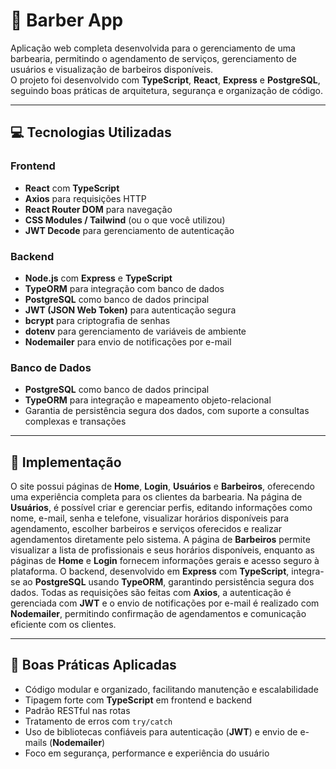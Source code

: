 # 💈 Barber App

Aplicação web completa desenvolvida para o gerenciamento de uma barbearia, permitindo o agendamento de serviços, gerenciamento de usuários e visualização de barbeiros disponíveis.  
O projeto foi desenvolvido com **TypeScript**, **React**, **Express** e **PostgreSQL**, seguindo boas práticas de arquitetura, segurança e organização de código.

---

## 💻 Tecnologias Utilizadas

### **Frontend**
- **React** com **TypeScript**
- **Axios** para requisições HTTP
- **React Router DOM** para navegação
- **CSS Modules / Tailwind** (ou o que você utilizou)
- **JWT Decode** para gerenciamento de autenticação

### **Backend**
- **Node.js** com **Express** e **TypeScript**
- **TypeORM** para integração com banco de dados
- **PostgreSQL** como banco de dados principal
- **JWT (JSON Web Token)** para autenticação segura
- **bcrypt** para criptografia de senhas
- **dotenv** para gerenciamento de variáveis de ambiente
- **Nodemailer** para envio de notificações por e-mail

### **Banco de Dados**
- **PostgreSQL** como banco de dados principal
- **TypeORM** para integração e mapeamento objeto-relacional
- Garantia de persistência segura dos dados, com suporte a consultas complexas e transações
---

## 🚀 Implementação

O site possui páginas de **Home**, **Login**, **Usuários** e **Barbeiros**, oferecendo uma experiência completa para os clientes da barbearia. Na página de **Usuários**, é possível criar e gerenciar perfis, editando informações como nome, e-mail, senha e telefone, visualizar horários disponíveis para agendamento, escolher barbeiros e serviços oferecidos e realizar agendamentos diretamente pelo sistema. A página de **Barbeiros** permite visualizar a lista de profissionais e seus horários disponíveis, enquanto as páginas de **Home** e **Login** fornecem informações gerais e acesso seguro à plataforma. O backend, desenvolvido em **Express** com **TypeScript**, integra-se ao **PostgreSQL** usando **TypeORM**, garantindo persistência segura dos dados. Todas as requisições são feitas com **Axios**, a autenticação é gerenciada com **JWT** e o envio de notificações por e-mail é realizado com **Nodemailer**, permitindo confirmação de agendamentos e comunicação eficiente com os clientes.

---

## 🧠 Boas Práticas Aplicadas

- Código modular e organizado, facilitando manutenção e escalabilidade  
- Tipagem forte com **TypeScript** em frontend e backend  
- Padrão RESTful nas rotas  
- Tratamento de erros com `try/catch`  
- Uso de bibliotecas confiáveis para autenticação (**JWT**) e envio de e-mails (**Nodemailer**)  
- Foco em segurança, performance e experiência do usuário  
 
